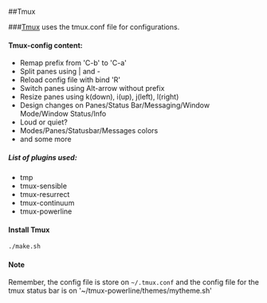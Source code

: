##Tmux

###[Tmux](http://tmux.github.io) uses the tmux.conf file for configurations.

#### Tmux-config content:
* Remap prefix from 'C-b' to 'C-a'
* Split panes using | and -
* Reload config file with bind 'R'
* Switch panes using Alt-arrow without prefix
* Resize panes using k(down), i(up), j(left), l(right)
* Design changes on Panes/Status Bar/Messaging/Window Mode/Window Status/Info
* Loud or quiet?
* Modes/Panes/Statusbar/Messages colors
* and some more

##### List of plugins used:
*  tmp
*  tmux-sensible
*  tmux-resurrect
*  tmux-continuum
*  tmux-powerline

#### Install Tmux
```bash
./make.sh
```

#### Note
Remember, the config file is store on `~/.tmux.conf`
and the config file for the tmux status bar is on '~/tmux-powerline/themes/mytheme.sh'
